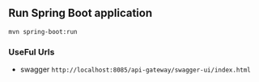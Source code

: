 ## Run Spring Boot application
```
mvn spring-boot:run
```
### UseFul Urls

* swagger `http://localhost:8085/api-gateway/swagger-ui/index.html`